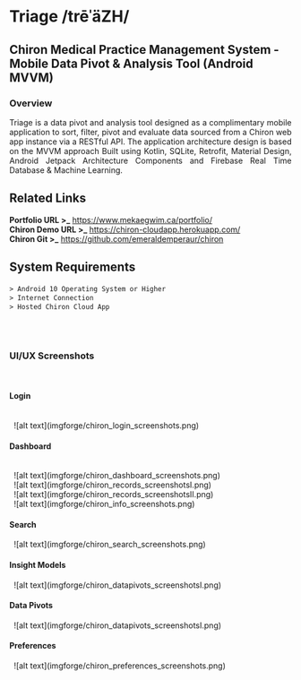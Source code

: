 # Triage /trēˈäZH/
## Chiron Medical Practice Management System - Mobile Data Pivot & Analysis Tool (Android MVVM)

### Overview
<p align="justify">Triage is a data pivot and analysis tool designed as a complimentary mobile application to sort, filter, pivot and evaluate data sourced from a Chiron web app instance via a RESTful API. The application architecture design is based on the MVVM approach Built using Kotlin, SQLite, Retrofit, Material Design, Android Jetpack Architecture Components and Firebase Real Time Database & Machine Learning.</p>

## Related Links

**Portfolio URL >_** https://www.mekaegwim.ca/portfolio/
<br>
**Chiron Demo URL >_** https://chiron-cloudapp.herokuapp.com/
<br>
**Chiron Git >_** https://github.com/emeraldemperaur/chiron

## System Requirements

```
> Android 10 Operating System or Higher
> Internet Connection
> Hosted Chiron Cloud App 

```

<br><br>
### UI/UX Screenshots
&nbsp;
<h4>Login</h4>
<br>
&nbsp;
![alt text](imgforge/chiron_login_screenshots.png)
&nbsp;
<br>
<h4>Dashboard</h4>
<br>
&nbsp;
![alt text](imgforge/chiron_dashboard_screenshots.png)
&nbsp;
<br>
&nbsp;
![alt text](imgforge/chiron_records_screenshotsI.png)
&nbsp;
<br>
&nbsp;
![alt text](imgforge/chiron_records_screenshotsII.png)
&nbsp;
<br>
&nbsp;
![alt text](imgforge/chiron_info_screenshots.png)
&nbsp;
<br>
<h4>Search</h4>
&nbsp;
![alt text](imgforge/chiron_search_screenshots.png)
&nbsp;
<br>
<h4>Insight Models</h4>
&nbsp;
![alt text](imgforge/chiron_datapivots_screenshotsI.png)
&nbsp;
<br>
<h4>Data Pivots</h4>
&nbsp;
![alt text](imgforge/chiron_datapivots_screenshotsI.png)
&nbsp;
<br>
<h4>Preferences</h4>
&nbsp;
![alt text](imgforge/chiron_preferences_screenshots.png)
&nbsp;